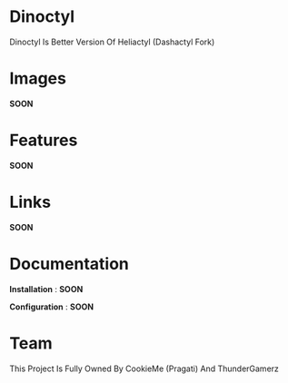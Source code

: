 # Dinoctyl

Dinoctyl Is Better Version Of Heliactyl (Dashactyl Fork)

# Images

**__SOON__**

# Features

**__SOON__**

# Links

**__SOON__**

# Documentation

**Installation** : **__SOON__**

**Configuration** : **__SOON__**

# Team

This Project Is Fully Owned By CookieMe (Pragati) And ThunderGamerz
